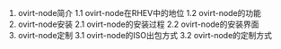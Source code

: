 1. ovirt-node简介
   1.1 ovirt-node在RHEV中的地位
   1.2 ovirt-node的功能
2. ovirt-node安装
   2.1 ovirt-node的安装过程
   2.2 ovirt-node的安装界面
3. ovirt-node定制
   3.1 ovirt-node的ISO出包方式
   3.2 ovirt-node的定制方式
